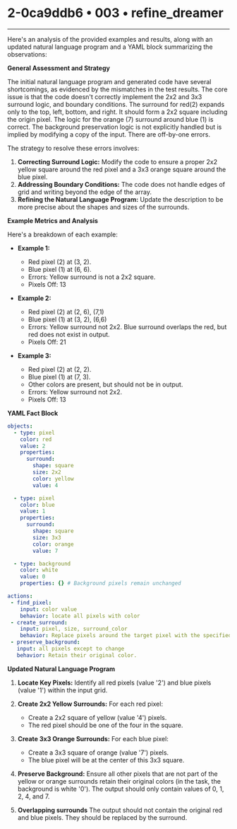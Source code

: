 # 2-0ca9ddb6 • 003 • refine_dreamer

---
Here's an analysis of the provided examples and results, along with an updated natural language program and a YAML block summarizing the observations:

**General Assessment and Strategy**

The initial natural language program and generated code have several shortcomings, as evidenced by the mismatches in the test results. The core issue is that the code doesn't correctly implement the 2x2 and 3x3 surround logic, and boundary conditions. The surround for red(2) expands only to the top, left, bottom, and right. It should form a 2x2 square including the origin pixel. The logic for the orange (7) surround around blue (1) is correct. The background preservation logic is not explicitly handled but is implied by modifying a copy of the input. There are off-by-one errors.

The strategy to resolve these errors involves:

1.  **Correcting Surround Logic:** Modify the code to ensure a proper 2x2 yellow square around the red pixel and a 3x3 orange square around the blue pixel.
2.  **Addressing Boundary Conditions:** The code does not handle edges of grid and writing beyond the edge of the array.
3.  **Refining the Natural Language Program:** Update the description to be more precise about the shapes and sizes of the surrounds.

**Example Metrics and Analysis**

Here's a breakdown of each example:

*   **Example 1:**
    *   Red pixel (2) at (3, 2).
    *   Blue pixel (1) at (6, 6).
    *   Errors: Yellow surround is not a 2x2 square.
    *   Pixels Off: 13

*   **Example 2:**
    *   Red pixel (2) at (2, 6), (7,1)
    *   Blue pixel (1) at (3, 2), (6,6)
    *    Errors: Yellow surround not 2x2. Blue surround overlaps the red, but red does not exist in output.
    *   Pixels Off: 21

*   **Example 3:**
    *   Red pixel (2) at (2, 2).
    *   Blue pixel (1) at (7, 3).
    *   Other colors are present, but should not be in output.
    *   Errors: Yellow surround not 2x2.
    *   Pixels Off: 13

**YAML Fact Block**

```yaml
objects:
  - type: pixel
    color: red
    value: 2
    properties:
      surround:
        shape: square
        size: 2x2
        color: yellow
        value: 4

  - type: pixel
    color: blue
    value: 1
    properties:
      surround:
        shape: square
        size: 3x3
        color: orange
        value: 7

  - type: background
    color: white
    value: 0
    properties: {} # Background pixels remain unchanged

actions:
 - find_pixel:
    input: color value
    behavior: locate all pixels with color
 - create_surround:
    input: pixel, size, surround_color
    behavior: Replace pixels around the target pixel with the specified surround color, forming specified square.
 - preserve_background:
   input: all pixels except to change
   behavior: Retain their original color.

```

**Updated Natural Language Program**

1.  **Locate Key Pixels:** Identify all red pixels (value '2') and blue pixels (value '1') within the input grid.

2.  **Create 2x2 Yellow Surrounds:** For each red pixel:
    *   Create a 2x2 square of yellow (value '4') pixels.
    *   The red pixel should be one of the four in the square.

3.  **Create 3x3 Orange Surrounds:** For each blue pixel:
    *   Create a 3x3 square of orange (value '7') pixels.
    *   The blue pixel will be at the center of this 3x3 square.

4. **Preserve Background:** Ensure all other pixels that are not part of the yellow or orange surrounds retain their original colors (in the task, the background is white '0'). The output should only contain values of 0, 1, 2, 4, and 7.

5. **Overlapping surrounds** The output should not contain the original red and blue pixels. They should be replaced by the surround.


